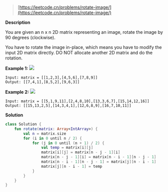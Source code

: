 > [https://leetcode.cn/problems/rotate-image/](https://leetcode.cn/problems/rotate-image/)

**Description**

You are given an n x n 2D matrix representing an image, rotate the image by 90 degrees (clockwise).

You have to rotate the image in-place, which means you have to modify the input 2D matrix directly. DO NOT allocate another 2D matrix and do the rotation.

**Example 1:**
![](https://assets.leetcode.com/uploads/2020/08/28/mat1.jpg)
```text
Input: matrix = [[1,2,3],[4,5,6],[7,8,9]]
Output: [[7,4,1],[8,5,2],[9,6,3]]
```
**Example 2:**
![](https://assets.leetcode.com/uploads/2020/08/28/mat2.jpg)
```text
Input: matrix = [[5,1,9,11],[2,4,8,10],[13,3,6,7],[15,14,12,16]]
Output: [[15,13,2,5],[14,3,4,1],[12,6,8,9],[16,7,10,11]]
```

**Solution**
```kotlin
class Solution {
    fun rotate(matrix: Array<IntArray>) {
        val n = matrix.size
        for (i in 0 until n / 2) {
            for (j in 0 until (n + 1) / 2) {
                val temp = matrix[i][j]
                matrix[i][j] = matrix[n - j - 1][i]
                matrix[n - j - 1][i] = matrix[n - i - 1][n - j - 1]
                matrix[n - i - 1][n - j - 1] = matrix[j][n - i - 1]
                matrix[j][n - i - 1] = temp
            }
        }
    }
}
```